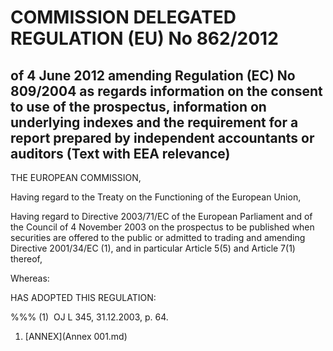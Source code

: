 # COMMISSION DELEGATED REGULATION (EU) No 862/2012

## of 4 June 2012 amending Regulation (EC) No 809/2004 as regards information on the consent to use of the prospectus, information on underlying indexes and the requirement for a report prepared by independent accountants or auditors (Text with EEA relevance)

THE EUROPEAN COMMISSION,

Having regard to the Treaty on the Functioning of the European Union,

Having regard to Directive 2003/71/EC of the European Parliament and of the Council of 4 November 2003 on the prospectus to be published when securities are offered to the public or admitted to trading and amending Directive 2001/34/EC (1), and in particular Article 5(5) and Article 7(1) thereof,

Whereas:

HAS ADOPTED THIS REGULATION:

%%% (1)  OJ L 345, 31.12.2003, p. 64.

1. [ANNEX](Annex 001.md)
